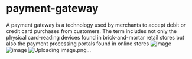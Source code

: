 # payment-gateway
 A payment gateway is a technology used by merchants to accept debit or credit card purchases from customers. The term includes not only the physical card-reading devices found in brick-and-mortar retail stores but also the payment processing portals found in online stores
![image](https://user-images.githubusercontent.com/63879984/151692767-66fd5e9c-70de-4431-95b2-f9541fefc037.png)
![image](https://user-images.githubusercontent.com/63879984/151692801-89e528e3-7cec-43de-899a-bda5a0af023a.png)
![Uploading image.png…]()

